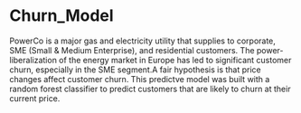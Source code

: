 # Churn_Model
PowerCo is a major gas and electricity utility that supplies to corporate, SME (Small & Medium Enterprise), and residential customers. The power-liberalization of the energy market in Europe has led to significant customer churn, especially in the SME segment.A fair hypothesis is that price changes affect customer churn.
This predictve model was built with a random forest classifier to predict customers that are likely to churn at their current price.
